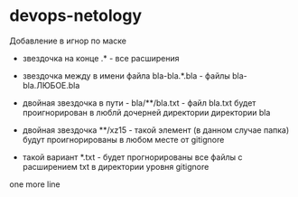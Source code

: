 # devops-netology

Добавление в игнор по маске 
- звездочка на конце .* - все расширения

- звездочка между в имени файла bla-bla.*.bla - файлы bla-bla.ЛЮБОЕ.bla

- двойная звездочка в пути - bla/**/bla.txt - файл bla.txt будет проигнорирован в люблй дочерней 
директории директории bla

- двойная звездочка **/xz15 - такой элемент (в данном случае папка) будут проигнорированы в любом месте
от gitignore

- такой вариант *.txt - будет прогнорированы все файлы с расширением txt в директории уровня gitignore 

one more line
